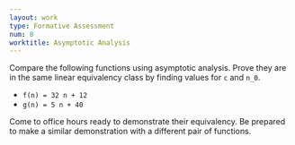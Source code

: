 ```yaml
---
layout: work
type: Formative Assessment
num: 8
worktitle: Asymptotic Analysis
---
```


Compare the following functions using asymptotic analysis. Prove they are
in the same linear equivalency class by finding values for `c` and `n_0`. 

* `f(n) = 32 n + 12`
* `g(n) = 5 n + 40`

Come to office hours ready to demonstrate their equivalency. 
Be prepared to make a similar demonstration with a different pair of functions.
